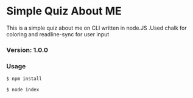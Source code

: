 # Simple Quiz About ME

This is a simple quiz about me on CLI written in node.JS .Used chalk for coloring and readline-sync for user input

### Version: 1.0.0

### Usage

```sh
$ npm install
```

```sh
$ node index

```
